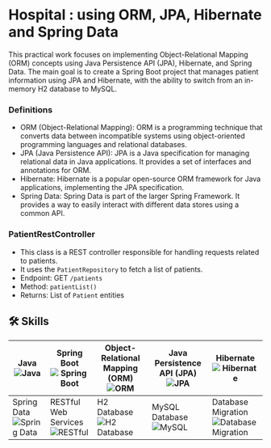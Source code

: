 
# Hospital : using ORM, JPA, Hibernate and Spring Data

This practical work focuses on implementing Object-Relational Mapping (ORM) concepts using Java Persistence API (JPA), Hibernate, and Spring Data. The main goal is to create a Spring Boot project that manages patient information using JPA and Hibernate, with the ability to switch from an in-memory H2 database to MySQL.

### Definitions
- ORM (Object-Relational Mapping): ORM is a programming technique that converts data between incompatible systems using object-oriented programming languages and relational databases.
- JPA (Java Persistence API): JPA is a Java specification for managing relational data in Java applications. It provides a set of interfaces and annotations for ORM.
- Hibernate: Hibernate is a popular open-source ORM framework for Java applications, implementing the JPA specification.
- Spring Data: Spring Data is part of the larger Spring Framework. It provides a way to easily interact with different data stores using a common API.

### PatientRestController
- This class is a REST controller responsible for handling requests related to patients.
- It uses the `PatientRepository` to fetch a list of patients.
- Endpoint: GET `/patients`
- Method: `patientList()`
- Returns: List of `Patient` entities

## 🛠 Skills
Java ![Java](https://img.icons8.com/color/48/000000/java-coffee-cup-logo.png) | Spring Boot ![Spring Boot](https://img.icons8.com/color/48/000000/spring-logo.png) | Object-Relational Mapping (ORM) ![ORM](https://img.icons8.com/ios-filled/50/000000/database-restore.png) | Java Persistence API (JPA) ![JPA](https://img.icons8.com/ios-filled/50/000000/database-restore.png) | Hibernate ![Hibernate](https://img.icons8.com/windows/48/000000/hibernate.png)
--- | --- | --- | --- | ---
Spring Data ![Spring Data](https://img.icons8.com/ios-filled/50/000000/database-restore.png) | RESTful Web Services ![RESTful](https://img.icons8.com/windows/48/000000/api-settings.png) | H2 Database ![H2 Database](https://img.icons8.com/dusk/64/000000/database-restore.png) | MySQL Database ![MySQL](https://img.icons8.com/color/48/000000/mysql-logo.png) | Database Migration ![Database Migration](https://img.icons8.com/ios-filled/50/000000/database-restore.png) | 




